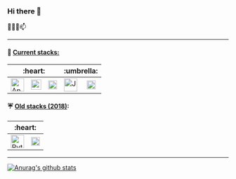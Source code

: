 ### Hi there 👋
👯🌱🌱📫
<!--
**borisBelloc/borisBelloc** is a ✨ _special_ ✨ repository because its `README.md` (this file) appears on your GitHub profile.

Here are some ideas to get you started:

- 🔭 I’m currently working on ...
- 🌱 I’m currently learning ...
- 👯 I’m looking to collaborate on ...
- 🤔 I’m looking for help with ...
- 💬 Ask me about ...
- 📫 How to reach me: ...
- 😄 Pronouns: ...
- ⚡ Fun fact: ...
-->

<hr>

#### :wave: <ins>Current stacks:</ins>

<table>
    <thead>
        <tr>
            <th colspan=3 >:heart:</th>
            <th colspan=2 >:umbrella:</th>
        </tr>
    </thead>
    <tbody>
        <tr>
            <td><img height="30" src="https://angular.io/assets/images/logos/angular/angular.svg" alt="Angular"></td>
            <td><img height="23" src="https://upload.wikimedia.org/wikipedia/commons/thumb/6/6a/JavaScript-logo.png/600px-JavaScript-logo.png" alt="JavaScript"></td>
            <td><img height="20" src="https://upload.wikimedia.org/wikipedia/commons/thumb/f/fd/JQuery-Logo.svg/524px-JQuery-Logo.svg.png" alt="jQuery"></td>
            <td><img height="30" src="https://upload.wikimedia.org/wikipedia/fr/thumb/2/2e/Java_Logo.svg/322px-Java_Logo.svg.png" alt="Java"></td>
            <td><img height="20" src="https://spring.io/images/spring-logo-9146a4d3298760c2e7e49595184e1975.svg" alt="Spring"></td>
        </tr>
    </tbody>
</table>

#### :umbrella: <ins>Old stacks (2018)</ins>:
<table>
    <thead>
        <tr>
            <th colspan=3>:heart:</th>
        </tr>
    </thead>
    <tbody>
        <tr>
            <td><img height="30" src="https://www.python.org/static/community_logos/python-logo.png" alt="Python"></td>
            <td><img height="20" src="https://static.djangoproject.com/img/logos/django-logo-positive.png" alt="Django"></td>
        </tr>
    </tbody>
</table>

<hr>

[![Anurag's github stats](https://github-readme-stats.vercel.app/api?username=borisBelloc&count_private=true&show_icons=true)](https://github.com/borisBelloc)


